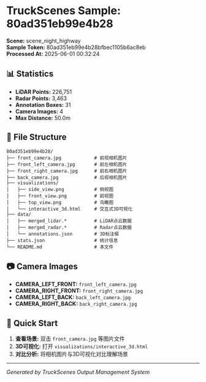 # TruckScenes Sample: 80ad351eb99e4b28

**Scene:** scene_night_highway  
**Sample Token:** 80ad351eb99e4b28bfbec1105b6ac8eb  
**Processed At:** 2025-06-01 00:32:24  

## 📊 Statistics

- **LiDAR Points:** 226,751
- **Radar Points:** 3,463
- **Annotation Boxes:** 31
- **Camera Images:** 4
- **Max Distance:** 50.0m

## 📁 File Structure

```
80ad351eb99e4b28/
├── front_camera.jpg            # 前视相机图片
├── front_left_camera.jpg       # 前左相机图片
├── front_right_camera.jpg      # 前右相机图片
├── back_camera.jpg             # 后视相机图片
├── visualizations/
│   ├── side_view.png           # 侧视图
│   ├── front_view.png          # 前视图
│   ├── top_view.png            # 鸟瞰图
│   └── interactive_3d.html     # 交互式3D可视化
├── data/
│   ├── merged_lidar.*          # LiDAR点云数据
│   ├── merged_radar.*          # Radar点云数据
│   └── annotations.json        # 3D标注框
├── stats.json                  # 统计信息
└── README.md                   # 本文件
```

## 📷 Camera Images

- **CAMERA_LEFT_FRONT:** `front_left_camera.jpg`
- **CAMERA_RIGHT_FRONT:** `front_right_camera.jpg`
- **CAMERA_LEFT_BACK:** `back_left_camera.jpg`
- **CAMERA_RIGHT_BACK:** `back_right_camera.jpg`

## 🚀 Quick Start

1. **查看场景:** 双击 `front_camera.jpg` 等图片文件
2. **3D可视化:** 打开 `visualizations/interactive_3d.html`
3. **对比分析:** 将相机图片与3D可视化对比理解场景

---
*Generated by TruckScenes Output Management System*
